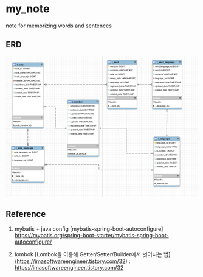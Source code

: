 # my_note
note for memorizing words and sentences

## ERD 
![my_note_erd_200621](https://github.com/lucy74310/my_note/blob/master/document/my_note_erd_200621.png)


## Reference
1. mybatis + java config 
[mybatis-spring-boot-autoconfigure] https://mybatis.org/spring-boot-starter/mybatis-spring-boot-autoconfigure/ 


2. lombok
[Lombok을 이용해 Getter/Setter/Builder에서 벗어나는 법] (https://imasoftwareengineer.tistory.com/32) : https://imasoftwareengineer.tistory.com/32
